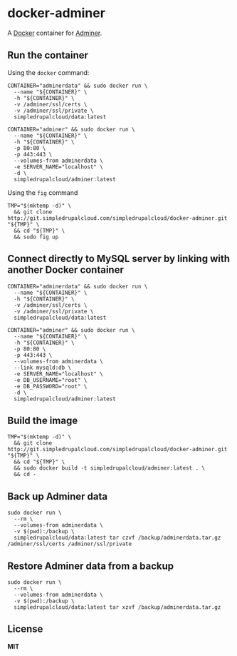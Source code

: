 # docker-adminer

A [Docker](https://docker.com/) container for [Adminer](http://www.adminer.org/).

## Run the container

Using the `docker` command:

    CONTAINER="adminerdata" && sudo docker run \
      --name "${CONTAINER}" \
      -h "${CONTAINER}" \
      -v /adminer/ssl/certs \
      -v /adminer/ssl/private \
      simpledrupalcloud/data:latest

    CONTAINER="adminer" && sudo docker run \
      --name "${CONTAINER}" \
      -h "${CONTAINER}" \
      -p 80:80 \
      -p 443:443 \
      --volumes-from adminerdata \
      -e SERVER_NAME="localhost" \
      -d \
      simpledrupalcloud/adminer:latest

Using the `fig` command

    TMP="$(mktemp -d)" \
      && git clone http://git.simpledrupalcloud.com/simpledrupalcloud/docker-adminer.git "${TMP}" \
      && cd "${TMP}" \
      && sudo fig up

## Connect directly to MySQL server by linking with another Docker container

    CONTAINER="adminerdata" && sudo docker run \
      --name "${CONTAINER}" \
      -h "${CONTAINER}" \
      -v /adminer/ssl/certs \
      -v /adminer/ssl/private \
      simpledrupalcloud/data:latest
      
    CONTAINER="adminer" && sudo docker run \
      --name "${CONTAINER}" \
      -h "${CONTAINER}" \
      -p 80:80 \
      -p 443:443 \
      --volumes-from adminerdata \
      --link mysqld:db \
      -e SERVER_NAME="localhost" \
      -e DB_USERNAME="root" \
      -e DB_PASSWORD="root" \
      -d \
      simpledrupalcloud/adminer:latest

## Build the image

    TMP="$(mktemp -d)" \
      && git clone http://git.simpledrupalcloud.com/simpledrupalcloud/docker-adminer.git "${TMP}" \
      && cd "${TMP}" \
      && sudo docker build -t simpledrupalcloud/adminer:latest . \
      && cd -

## Back up Adminer data

    sudo docker run \
      --rm \
      --volumes-from adminerdata \
      -v $(pwd):/backup \
      simpledrupalcloud/data:latest tar czvf /backup/adminerdata.tar.gz /adminer/ssl/certs /adminer/ssl/private

## Restore Adminer data from a backup

    sudo docker run \
      --rm \
      --volumes-from adminerdata \
      -v $(pwd):/backup \
      simpledrupalcloud/data:latest tar xzvf /backup/adminerdata.tar.gz

## License

**MIT**
